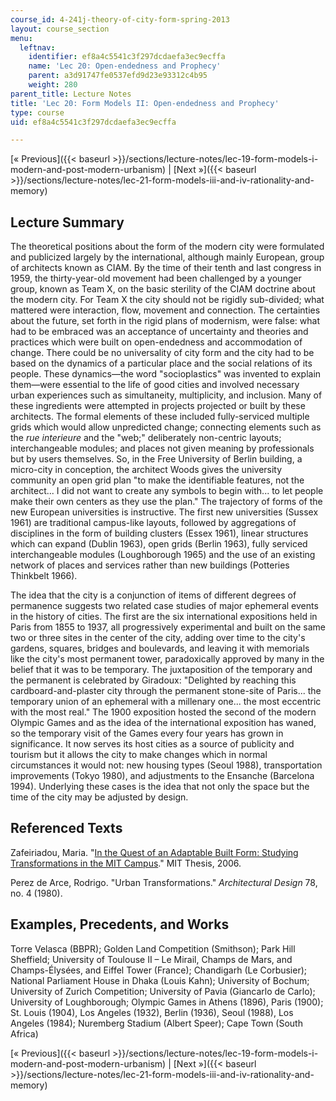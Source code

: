 ```yaml
---
course_id: 4-241j-theory-of-city-form-spring-2013
layout: course_section
menu:
  leftnav:
    identifier: ef8a4c5541c3f297dcdaefa3ec9ecffa
    name: 'Lec 20: Open-endedness and Prophecy'
    parent: a3d91747fe0537efd9d23e93312c4b95
    weight: 280
parent_title: Lecture Notes
title: 'Lec 20: Form Models II: Open-endedness and Prophecy'
type: course
uid: ef8a4c5541c3f297dcdaefa3ec9ecffa

---
```


[« Previous]({{< baseurl >}}/sections/lecture-notes/lec-19-form-models-i-modern-and-post-modern-urbanism) | [Next »]({{< baseurl >}}/sections/lecture-notes/lec-21-form-models-iii-and-iv-rationality-and-memory)

Lecture Summary
---------------

The theoretical positions about the form of the modern city were formulated and publicized largely by the international, although mainly European, group of architects known as CIAM. By the time of their tenth and last congress in 1959, the thirty-year-old movement had been challenged by a younger group, known as Team X, on the basic sterility of the CIAM doctrine about the modern city. For Team X the city should not be rigidly sub-divided; what mattered were interaction, flow, movement and connection. The certainties about the future, set forth in the rigid plans of modernism, were false: what had to be embraced was an acceptance of uncertainty and theories and practices which were built on open-endedness and accommodation of change. There could be no universality of city form and the city had to be based on the dynamics of a particular place and the social relations of its people. These dynamics—the word "socioplastics" was invented to explain them—were essential to the life of good cities and involved necessary urban experiences such as simultaneity, multiplicity, and inclusion. Many of these ingredients were attempted in projects projected or built by these architects. The formal elements of these included fully-serviced multiple grids which would allow unpredicted change; connecting elements such as the _rue interieure_ and the "web;" deliberately non-centric layouts; interchangeable modules; and places not given meaning by professionals but by users themselves. So, in the Free University of Berlin building, a micro-city in conception, the architect Woods gives the university community an open grid plan "to make the identifiable features, not the architect... I did not want to create any symbols to begin with... to let people make their own centers as they use the plan." The trajectory of forms of the new European universities is instructive. The first new universities (Sussex 1961) are traditional campus-like layouts, followed by aggregations of disciplines in the form of building clusters (Essex 1961), linear structures which can expand (Dublin 1963), open grids (Berlin 1963), fully serviced interchangeable modules (Loughborough 1965) and the use of an existing network of places and services rather than new buildings (Potteries Thinkbelt 1966).

The idea that the city is a conjunction of items of different degrees of permanence suggests two related case studies of major ephemeral events in the history of cities. The first are the six international expositions held in Paris from 1855 to 1937, all progressively experimental and built on the same two or three sites in the center of the city, adding over time to the city's gardens, squares, bridges and boulevards, and leaving it with memorials like the city's most permanent tower, paradoxically approved by many in the belief that it was to be temporary. The juxtaposition of the temporary and the permanent is celebrated by Giradoux: "Delighted by reaching this cardboard-and-plaster city through the permanent stone-site of Paris... the temporary union of an ephemeral with a millenary one... the most eccentric with the most real." The 1900 exposition hosted the second of the modern Olympic Games and as the idea of the international exposition has waned, so the temporary visit of the Games every four years has grown in significance. It now serves its host cities as a source of publicity and tourism but it allows the city to make changes which in normal circumstances it would not: new housing types (Seoul 1988), transportation improvements (Tokyo 1980), and adjustments to the Ensanche (Barcelona 1994). Underlying these cases is the idea that not only the space but the time of the city may be adjusted by design.

Referenced Texts
----------------

Zafeiriadou, Maria. "[In the Quest of an Adaptable Built Form: Studying Transformations in the MIT Campus](http://dspace.mit.edu/handle/1721.1/34985)." MIT Thesis, 2006.

Perez de Arce, Rodrigo. "Urban Transformations." _Architectural Design_ 78, no. 4 (1980).

Examples, Precedents, and Works
-------------------------------

Torre Velasca (BBPR); Golden Land Competition (Smithson); Park Hill Sheffield; University of Toulouse II – Le Mirail, Champs de Mars, and Champs-Élysées, and Eiffel Tower (France); Chandigarh (Le Corbusier); National Parliament House in Dhaka (Louis Kahn); University of Bochum; University of Zurich Competition; University of Pavia (Giancarlo de Carlo); University of Loughborough; Olympic Games in Athens (1896), Paris (1900); St. Louis (1904), Los Angeles (1932), Berlin (1936), Seoul (1988), Los Angeles (1984); Nuremberg Stadium (Albert Speer); Cape Town (South Africa)

[« Previous]({{< baseurl >}}/sections/lecture-notes/lec-19-form-models-i-modern-and-post-modern-urbanism) | [Next »]({{< baseurl >}}/sections/lecture-notes/lec-21-form-models-iii-and-iv-rationality-and-memory)